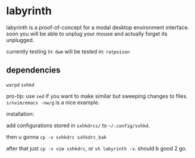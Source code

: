# labyrinth
labyrinth is a proof-of-concept for a modal desktop environment interface. soon you will be able to unplug your mouse and actually forget its unplugged.   

currently testing in: `dwm`
will be tested in: `ratpoison`

## dependencies

`warpd`
`sxhkd` 

pro-tip: use `sed` if you want to make similar but sweeping changes to files. `s/nvim/emacs -nw/g` is a nice example. 

installation:

add configurations stored in `sxhkdrcs/` to `~/.config/sxhkd`. 

then u gonna `cp -v sxhkdrc sxhkdrc_bak`

after that just `cp -v vim sxhkdrc`, or `sh labyrinth -v`. should b good 2 go.